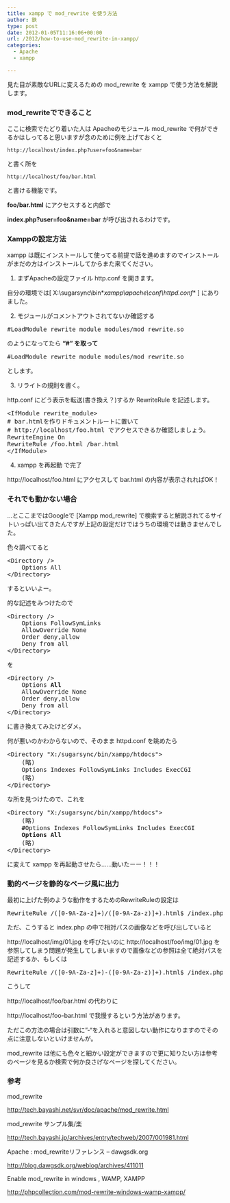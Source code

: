 ```yaml
---
title: xampp で mod_rewrite を使う方法
author: 鉄
type: post
date: 2012-01-05T11:16:06+00:00
url: /2012/how-to-use-mod_rewrite-in-xampp/
categories:
  - Apache
  - xampp

---
```

見た目が素敵なURLに変えるための mod_rewrite を xampp で使う方法を解説します。

### mod_rewriteでできること

ここに検索でたどり着いた人は Apacheのモジュール mod_rewrite で何ができるかはしってると思いますが念のために例を上げておくと

`http://localhost/index.php?user=foo&name=bar`

と書く所を

`http://localhost/foo/bar.html`

と書ける機能です。

**foo/bar.html** にアクセスすると内部で
  
**index.php?user=foo&name=bar** が呼び出されるわけです。

### Xamppの設定方法

xampp は既にインストールして使ってる前提で話を進めますのでインストールがまだの方はインストールしてからまた来てください。

1. まずApacheの設定ファイル http.conf を開きます。
  
自分の環境では[ X:\sugarsync\bin\**xampp\apache\conf\httpd.conf** ] にありました。

2. モジュールがコメントアウトされてないか確認する

<pre>#LoadModule rewrite_module modules/mod_rewrite.so</pre>

のようになってたら **&#8220;#&#8221; を取って**

<pre>#LoadModule rewrite_module modules/mod_rewrite.so</pre>

とします。

3. リライトの規則を書く。
  
http.conf にどう表示を転送(書き換え？)するか RewriteRule を記述します。

<pre>&lt;IfModule rewrite_module&gt;
# bar.htmlを作りドキュメントルートに置いて
# http://localhost/foo.html でアクセスできるか確認しましょう。
RewriteEngine On
RewriteRule /foo.html /bar.html
&lt;/IfModule&gt;</pre>

4. xampp を再起動 で完了
  
http://localhost/foo.html にアクセスして bar.html の内容が表示されればOK！

### それでも動かない場合

…とここまではGoogleで [Xampp mod_rewrite] で検索すると解説されてるサイトいっぱい出てきたんですが上記の設定だけではうちの環境では動きませんでした。

色々調べてると

<pre>&lt;Directory /&gt;
    Options All
&lt;/Directory&gt;</pre>

するといいよー。

的な記述をみつけたので

<pre>&lt;Directory /&gt;
    Options FollowSymLinks
    AllowOverride None
    Order deny,allow
    Deny from all
&lt;/Directory&gt;</pre>

を

<pre>&lt;Directory /&gt;
    Options <b>All</b>
    AllowOverride None
    Order deny,allow
    Deny from all
&lt;/Directory&gt;</pre>

に書き換えてみたけどダメ。

何が悪いのかわからないので、そのまま httpd.conf を眺めたら

<pre>&lt;Directory "X:/sugarsync/bin/xampp/htdocs"&gt;
    (略)
    Options Indexes FollowSymLinks Includes ExecCGI
    (略)
&lt;/Directory&gt;</pre>

な所を見つけたので、これを

<pre>&lt;Directory "X:/sugarsync/bin/xampp/htdocs"&gt;
    (略)
    <b>#</b>Options Indexes FollowSymLinks Includes ExecCGI
    <b>Options All</b>
    (略)
&lt;/Directory&gt;</pre>

に変えて xampp を再起動させたら……動いたーー！！！

### 動的ページを静的なページ風に出力

最初に上げた例のような動作をするためのRewriteRuleの設定は

<pre>RewriteRule /([0-9A-Za-z]+)/([0-9A-Za-z)]+).html$ /index.php?user=$1&name=$2</pre>

ただ、こうすると index.php の中で相対パスの画像などを呼び出していると
  
http://localhost/img/01.jpg を呼びたいのに http://localhost/foo/img/01.jpg を参照してしまう問題が発生してしまいますので画像などの参照は全て絶対パスを記述するか、もしくは

<pre>RewriteRule /([0-9A-Za-z]+)-([0-9A-Za-z)]+).html$ /index.php?user=$1&name=$2</pre>

こうして
  
http://localhost/foo/bar.html の代わりに
  
http://localhost/foo-bar.html で我慢するという方法があります。

ただこの方法の場合は引数に&#8221;-&#8220;を入れると意図しない動作になりますのでその点に注意しないといけませんが。

mod_rewrite は他にも色々と細かい設定ができますので更に知りたい方は参考のページを見るか検索で何か良さげなページを探してください。

### 参考

mod_rewrite
  
<http://tech.bayashi.net/svr/doc/apache/mod_rewrite.html>

mod_rewrite サンプル集/楽
  
<http://tech.bayashi.jp/archives/entry/techweb/2007/001981.html>

Apache : mod_rewriteリファレンス &#8211; dawgsdk.org
  
<http://blog.dawgsdk.org/weblog/archives/411011>

Enable mod_rewrite in windows , WAMP, XAMPP
  
<http://phpcollection.com/mod-rewrite-windows-wamp-xampp/>

